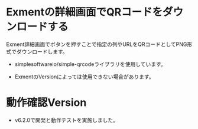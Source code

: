 # Exmentの詳細画面でQRコードをダウンロードする
Exment詳細画面でボタンを押すことで指定の列やURLをQRコードとしてPNG形式でダウンロードします。

- simplesoftwareio/simple-qrcodeライブラリを使用しています。

- ExmentのVersionによっては使用できない場合があります。

# 動作確認Version
- v6.2.0で開発と動作テストを実施しました。


